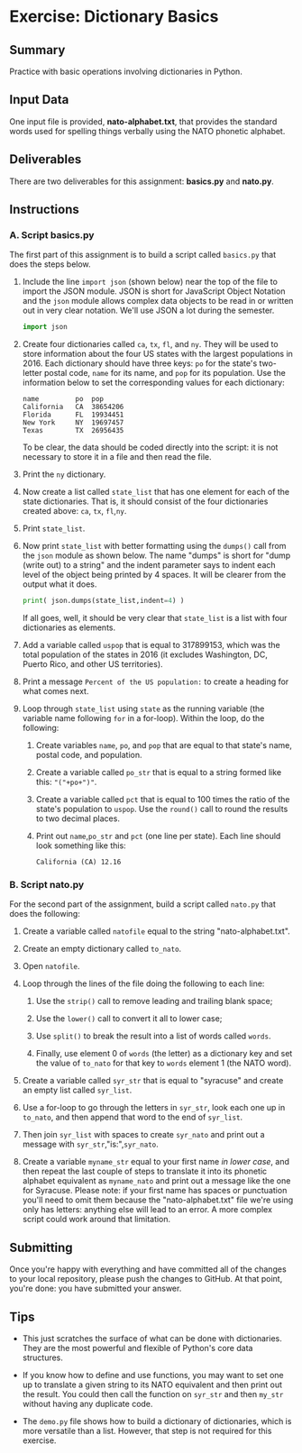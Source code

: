 # Exercise: Dictionary Basics

## Summary

Practice with basic operations involving dictionaries in Python.

## Input Data

One input file is provided, **nato-alphabet.txt**, that provides the standard words used for spelling things verbally using the NATO phonetic alphabet.

## Deliverables

There are two deliverables for this assignment: **basics.py** and **nato.py**.

## Instructions

### A. Script basics.py

The first part of this assignment is to build a script called `basics.py` that does the steps below.

1. Include the line `import json` (shown below) near the top of the file to import the JSON module. JSON is short for JavaScript Object Notation and the `json` module allows complex data objects to be read in or written out in very clear notation. We'll use JSON a lot during the semester.

    ```python
    import json
    ```

1. Create four dictionaries called `ca`, `tx`, `fl`, and `ny`. They will be used to store information about the four US states with the largest populations in 2016. Each dictionary should have three keys: `po` for the state's two-letter postal code, `name` for its name, and `pop` for its population. Use the information below to set the corresponding values for each dictionary:

    ```text
    name         po  pop
    California   CA  38654206
    Florida      FL  19934451
    New York     NY  19697457
    Texas        TX  26956435
    ```

    To be clear, the data should be coded directly into the script: it is not necessary to store it in a file and then read the file.

1. Print the `ny` dictionary.

1. Now create a list called `state_list` that has one element for each of the state dictionaries. That is, it should consist of the four dictionaries created above: `ca`, `tx`, `fl`,`ny`.

1. Print `state_list`.

1. Now print `state_list` with better formatting using the `dumps()` call from the `json` module as shown below. The name "dumps" is short for "dump (write out) to a string" and the indent parameter says to indent each level of the object being printed by 4 spaces. It will be clearer from the output what it does.

    ```python
    print( json.dumps(state_list,indent=4) )
    ```

    If all goes, well, it should be very clear that `state_list` is a list with four dictionaries as elements.

1. Add a variable called `uspop` that is equal to 317899153, which was the total population of the states in 2016 (it excludes Washington, DC, Puerto Rico, and other US territories).

1. Print a message `Percent of the US population:` to create a heading for what comes next.

1. Loop through `state_list` using `state` as the running variable (the variable name following `for` in a for-loop). Within the loop, do the following:

    1. Create variables `name`, `po`, and `pop` that are equal to that state's name, postal code, and population.

    1. Create a variable called `po_str` that is equal to a string formed like this: `"("+po+")"`.

    1. Create a variable called `pct` that is equal to 100 times the ratio of the state's population to `uspop`. Use the `round()` call to round the results to two decimal places.

    1. Print out `name`,`po_str` and `pct` (one line per state). Each line should look something like this:

        ```text
        California (CA) 12.16
        ```

### B. Script nato.py

For the second part of the assignment, build a script called `nato.py` that does the following:

1. Create a variable called `natofile` equal to the string "nato-alphabet.txt".

1. Create an empty dictionary called `to_nato`.

1. Open `natofile`.

1. Loop through the lines of the file doing the following to each line:

    1. Use the `strip()` call to remove leading and trailing blank space;

    1. Use the `lower()` call to convert it all to lower case;

    1. Use `split()` to break the result into a list of words called `words`.

    1. Finally, use element 0 of `words` (the letter) as a dictionary key and set the value of `to_nato` for that key to `words` element 1 (the NATO word).

1. Create a variable called `syr_str` that is equal to "syracuse" and create an empty list called `syr_list`.

1. Use a for-loop to go through the letters in `syr_str`, look each one up in `to_nato`, and then append that word to the end of `syr_list`.

1. Then join `syr_list` with spaces to create `syr_nato` and print out a message with `syr_str`,"is:",`syr_nato`.

1. Create a variable `myname_str` equal to your first name *in lower case*, and then repeat the last couple of steps to translate it into its phonetic alphabet equivalent as `myname_nato` and print out a message like the one for Syracuse. Please note: if your first name has spaces or punctuation you'll need to omit them because the "nato-alphabet.txt" file we're using only has letters: anything else will lead to an error. A more complex script could work around that limitation.

## Submitting

Once you're happy with everything and have committed all of the changes to your local repository, please push the changes to GitHub. At that point, you're done: you have submitted your answer.

## Tips

+ This just scratches the surface of what can be done with dictionaries. They are the most powerful and flexible of Python's core data structures.

+ If you know how to define and use functions, you may want to set one up to translate a given string to its NATO equivalent and then print out the result. You could then call the function on `syr_str` and then `my_str` without having any duplicate code.

+ The `demo.py` file shows how to build a dictionary of dictionaries, which is more versatile than a list. However, that step is not required for this exercise.
